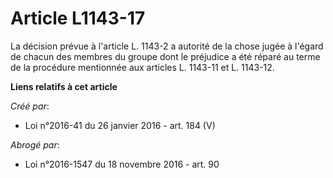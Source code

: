 # Article L1143-17

La décision prévue à l'article L. 1143-2 a autorité de la chose jugée à l'égard de chacun des membres du groupe dont le
préjudice a été réparé au terme de la procédure mentionnée aux articles L. 1143-11 et L. 1143-12.

**Liens relatifs à cet article**

_Créé par_:

  - Loi n°2016-41 du 26 janvier 2016 - art. 184 (V)

_Abrogé par_:

  - Loi n°2016-1547 du 18 novembre 2016 - art. 90
